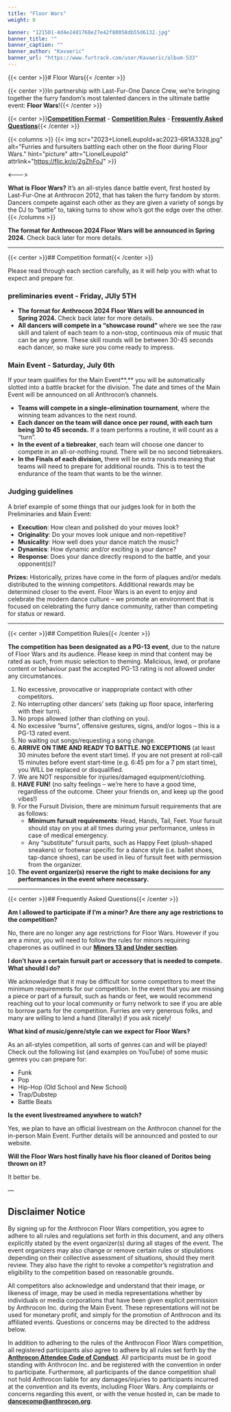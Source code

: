 ```yaml
---
title: "Floor Wars"
weight: 0

banner: "121501-4d4e2481768e27e42f80058db55d6132.jpg"
banner_title: ""
banner_caption: ""
banner_author: "Kavaeric"
banner_url: "https://www.furtrack.com/user/Kavaeric/album-533"
---
```


{{< center >}}# Floor Wars{{< /center >}}

{{< center >}}In partnership with Last-Fur-One Dance Crew, we’re bringing together the furry fandom’s most talented dancers in the ultimate battle event: **Floor Wars**!{{< /center >}}

{{< center >}}[**Competition Format**](#competition-format) - [**Competition Rules**](#competition-rules) - [**Frequently Asked Questions**](#frequently-asked-questions){{< /center >}}

{{< columns >}}
{{< img scr="2023+LionelLeupold+ac2023-6R1A3328.jpg" alt="Furries and fursuiters battling each other on the floor during Floor Wars." hint="picture" attr="LionelLeupold" attrlink="https://flic.kr/p/2gZhFoJ" >}}

<--->

**What is Floor Wars?** It’s an all-styles dance battle event, first hosted by Last-Fur-One at Anthrocon 2012, that has taken the furry fandom by storm. Dancers compete against each other as they are given a variety of songs by the DJ to “battle” to, taking turns to show who’s got the edge over the other.
{{< /columns >}}

**The format for Anthrocon 2024 Floor Wars will be announced in Spring 2024.** Check back later for more details.

***

{{< center >}}## Competition format{{< /center >}}

Please read through each section carefully, as it will help you with what to expect and prepare for.

### preliminaries event - Friday, JUly 5TH

- **The format for Anthrocon 2024 Floor Wars will be announced in Spring 2024.** Check back later for more details.
- **All dancers will compete in a “showcase round”** where we see the raw skill and talent of each team to a non-stop, continuous mix of music that can be any genre. These skill rounds will be between 30-45 seconds each dancer, so make sure you come ready to impress.

### Main Event - Saturday, July 6th

If your team qualifies for the Main Event**,** you will be automatically slotted into a battle bracket for the division. The date and times of the Main Event will be announced on all Anthrocon’s channels.

- **Teams will compete in a single-elimination tournament**, where the winning team advances to the next round.
- **Each dancer on the team will dance once per round, with each turn being 30 to 45 seconds.** If a team performs a routine, it will count as a “turn”.
- **In the event of a tiebreaker**, each team will choose one dancer to compete in an all-or-nothing round. There will be no second tiebreakers.
- **In the Finals of each division,** there will be extra rounds meaning that teams will need to prepare for additional rounds. This is to test the endurance of the team that wants to be the winner.

### Judging guidelines

A brief example of some things that our judges look for in both the Preliminaries and Main Event:

- **Execution**: How clean and polished do your moves look?
- **Originality**: Do your moves look unique and non-repetitive?
- **Musicality**: How well does your dance match the music?
- **Dynamics**: How dynamic and/or exciting is your dance?
- **Response**: Does your dance directly respond to the battle, and your opponent(s)?

**Prizes:** Historically, prizes have come in the form of plaques and/or medals distributed to the winning competitors. Additional rewards may be determined closer to the event. Floor Wars is an event to enjoy and celebrate the modern dance culture – we promote an environment that is focused on celebrating the furry dance community, rather than competing for status or reward.

***

{{< center >}}## Competition Rules{{< /center >}}

**The competition has been designated as a PG-13 event**, due to the nature of Floor Wars and its audience. Please keep in mind that content may be rated as such, from music selection to theming. Malicious, lewd, or profane content or behaviour past the accepted PG-13 rating is not allowed under any circumstances.

1. No excessive, provocative or inappropriate contact with other competitors.
2. No interrupting other dancers’ sets (taking up floor space, interfering with their turn).
3. No props allowed (other than clothing on you).
4. No excessive “burns”, offensive gestures, signs, and/or logos – this is a PG-13 rated event.
5. No waiting out songs/requesting a song change.
6. **ARRIVE ON TIME AND READY TO BATTLE. NO EXCEPTIONS** (at least 30 minutes before the event start time). If you are not present at roll-call 15 minutes before event start-time (e.g. 6:45 pm for a 7 pm start time), you WILL be replaced or disqualified.
7. We are NOT responsible for injuries/damaged equipment/clothing.
8. **HAVE FUN!** (no salty feelings – we’re here to have a good time, regardless of the outcome. Cheer your friends on, and keep up the good vibes!)
9. For the Fursuit Division, there are minimum fursuit requirements that are as follows:
    - **Minimum fursuit requirements**: Head, Hands, Tail, Feet. Your fursuit should stay on you at all times during your performance, unless in case of medical emergency.
    - Any “substitute” fursuit parts, such as Happy Feet (plush-shaped sneakers) or footwear specific for a dance style (i.e. ballet shoes, tap-dance shoes), can be used in lieu of fursuit feet with permission from the organizer.
10. **The event organizer(s) reserve the right to make decisions for any performances in the event where necessary.**

***

{{< center >}}## Frequently Asked Questions{{< /center >}}

**Am I allowed to participate if I’m a minor? Are there any age restrictions to the competition?**

No, there are no longer any age restrictions for Floor Wars. However if you are a minor, you will need to follow the rules for minors requiring chaperones as outlined in our [**Minors 13 and Under section**](/faq/minors-questions).

**I don’t have a certain fursuit part or accessory that is needed to compete. What should I do?**

We acknowledge that it may be difficult for some competitors to meet the minimum requirements for our competition. In the event that you are missing a piece or part of a fursuit, such as hands or feet, we would recommend reaching out to your local community or furry network to see if you are able to borrow parts for the competition. Furries are very generous folks, and many are willing to lend a hand (literally) if you ask nicely!

**What kind of music/genre/style can we expect for Floor Wars?**

As an all-styles competition, all sorts of genres can and will be played! Check out the following list (and examples on YouTube) of some music genres you can prepare for:

- Funk
- Pop
- Hip-Hop (Old School and New School)
- Trap/Dubstep
- Battle Beats

**Is the event livestreamed anywhere to watch?**

Yes, we plan to have an official livestream on the Anthrocon channel for the in-person Main Event. Further details will be announced and posted to our website.

**Will the Floor Wars host finally have his floor cleaned of Doritos being thrown on it?**

It better be.

—

## **Disclaimer Notice**

By signing up for the Anthrocon Floor Wars competition, you agree to adhere to all rules and regulations set forth in this document, and any others explicitly stated by the event organizer(s) during all stages of the event. The event organizers may also change or remove certain rules or stipulations depending on their collective assessment of situations, should they merit review. They also have the right to revoke a competitor’s registration and eligibility to the competition based on reasonable grounds.

All competitors also acknowledge and understand that their image, or likeness of image, may be used in media representations whether by individuals or media corporations that have been given explicit permission by Anthrocon Inc. during the Main Event. These representations will not be used for monetary profit, and simply for the promotion of Anthrocon and its affiliated events. Questions or concerns may be directed to the address below.

In addition to adhering to the rules of the Anthrocon Floor Wars competition, all registered participants also agree to adhere by all rules set forth by the [**Anthrocon Attendee Code of Conduct**](https://www.anthrocon.org/standards-of-conduct). All participants must be in good standing with Anthrocon Inc. and be registered with the convention in order to participate. Furthermore, all participants of the dance competition shall not hold Anthrocon liable for any damages/injuries to participants incurred at the convention and its events, including Floor Wars. Any complaints or concerns regarding this event, or with the venue hosted in, can be made to [**dancecomp@anthrocon.org**](mailto:dancecomp@anthrocon.org).
